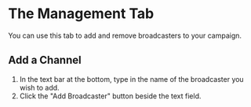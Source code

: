 # The Management Tab

You can use this tab to add and remove broadcasters to your campaign.

## Add a Channel
1. In the text bar at the bottom, type in the name of the broadcaster you wish to add.
2. Click the "Add Broadcaster" button beside the text field.
